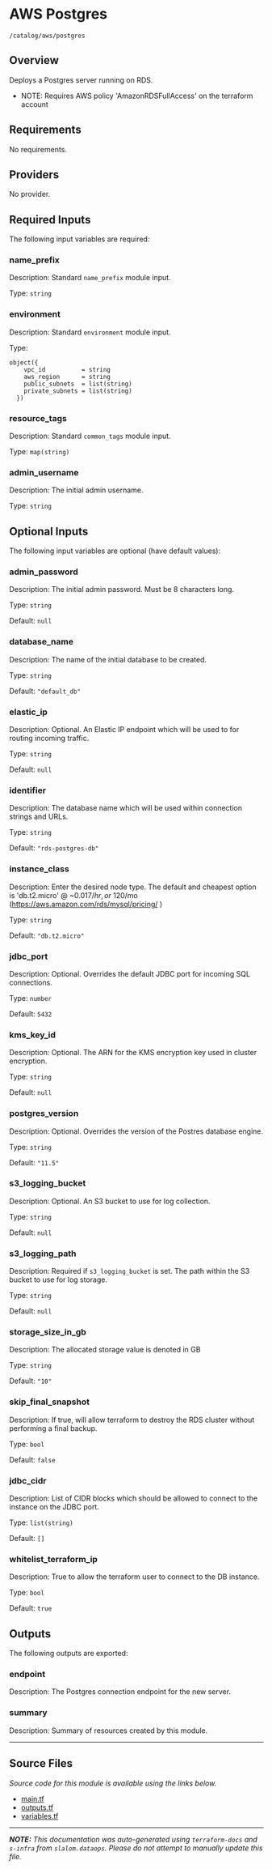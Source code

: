 # AWS Postgres

`/catalog/aws/postgres`

## Overview

Deploys a Postgres server running on RDS.

- NOTE: Requires AWS policy 'AmazonRDSFullAccess' on the terraform account

## Requirements

No requirements.

## Providers

No provider.

## Required Inputs

The following input variables are required:

### name_prefix

Description: Standard `name_prefix` module input.

Type: `string`

### environment

Description: Standard `environment` module input.

Type:

```hcl
object({
    vpc_id          = string
    aws_region      = string
    public_subnets  = list(string)
    private_subnets = list(string)
  })
```

### resource_tags

Description: Standard `common_tags` module input.

Type: `map(string)`

### admin_username

Description: The initial admin username.

Type: `string`

## Optional Inputs

The following input variables are optional (have default values):

### admin_password

Description: The initial admin password. Must be 8 characters long.

Type: `string`

Default: `null`

### database_name

Description: The name of the initial database to be created.

Type: `string`

Default: `"default_db"`

### elastic_ip

Description: Optional. An Elastic IP endpoint which will be used to for routing incoming traffic.

Type: `string`

Default: `null`

### identifier

Description: The database name which will be used within connection strings and URLs.

Type: `string`

Default: `"rds-postgres-db"`

### instance_class

Description: Enter the desired node type. The default and cheapest option is 'db.t2.micro' @ ~$0.017/hr, or ~$120/mo (https://aws.amazon.com/rds/mysql/pricing/ )

Type: `string`

Default: `"db.t2.micro"`

### jdbc_port

Description: Optional. Overrides the default JDBC port for incoming SQL connections.

Type: `number`

Default: `5432`

### kms_key_id

Description: Optional. The ARN for the KMS encryption key used in cluster encryption.

Type: `string`

Default: `null`

### postgres_version

Description: Optional. Overrides the version of the Postres database engine.

Type: `string`

Default: `"11.5"`

### s3_logging_bucket

Description: Optional. An S3 bucket to use for log collection.

Type: `string`

Default: `null`

### s3_logging_path

Description: Required if `s3_logging_bucket` is set. The path within the S3 bucket to use for log storage.

Type: `string`

Default: `null`

### storage_size_in_gb

Description: The allocated storage value is denoted in GB

Type: `string`

Default: `"10"`

### skip_final_snapshot

Description: If true, will allow terraform to destroy the RDS cluster without performing a final backup.

Type: `bool`

Default: `false`

### jdbc_cidr

Description: List of CIDR blocks which should be allowed to connect to the instance on the JDBC port.

Type: `list(string)`

Default: `[]`

### whitelist_terraform_ip

Description: True to allow the terraform user to connect to the DB instance.

Type: `bool`

Default: `true`

## Outputs

The following outputs are exported:

### endpoint

Description: The Postgres connection endpoint for the new server.

### summary

Description: Summary of resources created by this module.

---

## Source Files

_Source code for this module is available using the links below._

- [main.tf](https://github.com/slalom-ggp/dataops-infra/tree/main//catalog/aws/postgres/main.tf)
- [outputs.tf](https://github.com/slalom-ggp/dataops-infra/tree/main//catalog/aws/postgres/outputs.tf)
- [variables.tf](https://github.com/slalom-ggp/dataops-infra/tree/main//catalog/aws/postgres/variables.tf)

---

_**NOTE:** This documentation was auto-generated using
`terraform-docs` and `s-infra` from `slalom.dataops`.
Please do not attempt to manually update this file._
